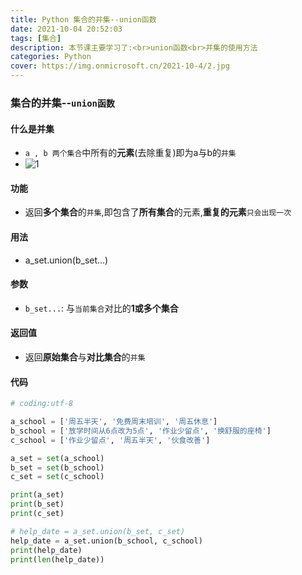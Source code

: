 ```yaml
---
title: Python 集合的并集--union函数
date: 2021-10-04 20:52:03
tags: [集合]
description: 本节课主要学习了:<br>union函数<br>并集的使用方法
categories: Python
cover: https://img.onmicrosoft.cn/2021-10-4/2.jpg
---
```


### 集合的并集--`union函数`

#### 什么是并集

- `a , b 两个集合`中所有的**元素**(去除重复)即为a与b的`并集`
- ![1](https://img.onmicrosoft.cn/2021-10-4/1.png)

#### 功能

- 返回**多个集合**的`并集`,即包含了**所有集合**的元素,**重复的元素**`只会出现一次`

#### 用法

- a_set.union(b_set...)

#### 参数

- `b_set...`: 与`当前集合`对比的**1或多个集合**

#### 返回值

- 返回**原始集合**与**对比集合**的`并集`

#### 代码

```python
# coding:utf-8

a_school = ['周五半天', '免费周末培训', '周五休息']
b_school = ['放学时间从6点改为5点', '作业少留点', '换舒服的座椅']
c_school = ['作业少留点', '周五半天', '伙食改善']

a_set = set(a_school)
b_set = set(b_school)
c_set = set(c_school)

print(a_set)
print(b_set)
print(c_set)

# help_date = a_set.union(b_set, c_set)
help_date = a_set.union(b_school, c_school)
print(help_date)
print(len(help_date))

```
